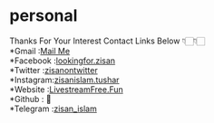# personal
Thanks For Your Interest
Contact Links Below 👇🏻👇🏻 <br>
*Gmail    :<a href="mail-to:zisan444islam@gmail.com">Mail Me</a><br>
*Facebook :<a href="https://facebook.com/lookingfor.zisan">lookingfor.zisan</a><br>
*Twitter  :<a href="https://twitter.com/zisanontwitter">zisanontwitter</a><br>
*Instagram:<a href="https://instagram.com/zisanislam.tushar">zisanislam.tushar</a><br>
*Website  :<a href="https://livestreamfree.fun">LivestreamFree.Fun</a><br>
*Github   : 🔄<br>
*Telegram :<a href="https://t.me/zisan_islam">zisan_islam</a><br>